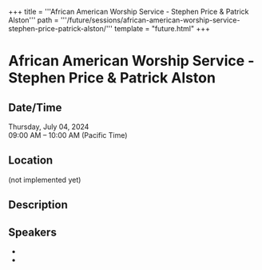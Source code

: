 +++
title = '''African American Worship Service - Stephen Price & Patrick Alston'''
path = '''/future/sessions/african-american-worship-service-stephen-price-patrick-alston/'''
template = "future.html"
+++

<h1>African American Worship Service - Stephen Price & Patrick Alston</h1>
<h2>Date/Time</h2>
<p>Thursday, July 04, 2024<br>
09:00 AM – 10:00 AM (Pacific Time)</p>
<h2>Location</h2>
(not implemented yet)
<h2>Description</h2>

<h2>Speakers</h2>
<ul><li><bound method Speaker.link of Speaker(data=SpeakerData(presenter_at=['3EE5BEF7-B352-4E09-B8F3-05B8C9AC55E9'], speaker_biography='', speaker_display_name='Patrick Alston', speaker_first_name='Patrick', speaker_last_name='Alston', speaker_stub='7A279D37-3665-4E27-B398-4F4810E48D5F', speaker_title='', updated_date=datetime.date(2023, 9, 4)), updated=False, deleted=False)></li><li><bound method Speaker.link of Speaker(data=SpeakerData(presenter_at=['3EE5BEF7-B352-4E09-B8F3-05B8C9AC55E9'], speaker_biography='', speaker_display_name='Stephen Price', speaker_first_name='Stephen', speaker_last_name='Price', speaker_stub='49602732-9D3B-4CC8-913F-D3A41381D24E', speaker_title='', updated_date=datetime.date(2023, 9, 4)), updated=False, deleted=False)></li>

